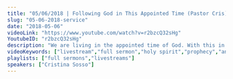 ```yaml
---
title: "05/06/2018 | Following God in This Appointed Time (Pastor Cris)"
slug: "05-06-2018-service"
date: "2018-05-06"
videoLink: "https://www.youtube.com/watch?v=r2bzcQ32sHg"
YoutubeID: "r2bzcQ32sHg"
description: "We are living in the appointed time of God. With this in mind we must be vigilant and obey the Holy Spirit's leading. God has supernatural things in store for the Body of Christ this year if we prepare ourselves for it."
videoKeywords: ["livestream","full sermon","holy spirit","prophecy","annointing","appointed time","mind of christ","obedience"]
playlists: ["full sermons","livestreams"]
speakers: ["Cristina Sosso"]
---
```

